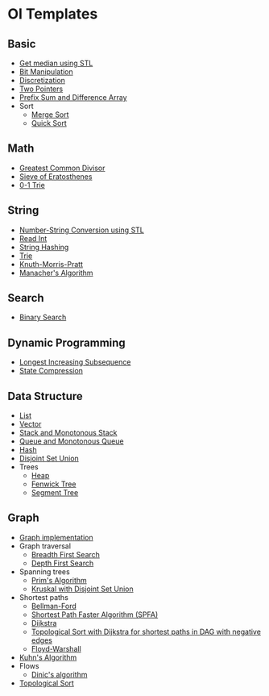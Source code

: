 # OI Templates

## Basic

- [Get median using STL](https://github.com/zml24/oi/blob/master/basic/median.cpp)
- [Bit Manipulation](https://github.com/zml24/oi/blob/master/basic/bit.cpp)
- [Discretization](https://github.com/zml24/oi/blob/master/basic/discrete.cpp)
- [Two Pointers](https://github.com/zml24/oi/blob/master/basic/2-pointers.cpp)
- [Prefix Sum and Difference Array](https://github.com/zml24/oi/blob/master/basic/prefix_sum.cpp)
- Sort
  - [Merge Sort](https://github.com/zml24/oi/blob/master/basic/merge_sort.cpp)
  - [Quick Sort](https://github.com/zml24/oi/blob/master/basic/quick_sort.cpp)

## Math

- [Greatest Common Divisor](https://github.com/zml24/oi/blob/master/math/gcd.cpp)
- [Sieve of Eratosthenes](https://github.com/zml24/oi/blob/master/math/sieve.cpp)
- [0-1 Trie](https://github.com/zml24/oi/blob/master/math/01-trie.cpp)

## String

- [Number-String Conversion using STL](https://github.com/zml24/oi/blob/master/string/conversion.cpp)
- [Read Int](https://github.com/zml24/oi/blob/master/string/read.cpp)
- [String Hashing](https://github.com/zml24/oi/blob/master/string/hash.cpp)
- [Trie](https://github.com/zml24/oi/blob/master/string/trie.cpp)
- [Knuth-Morris-Pratt](https://github.com/zml24/oi/blob/master/string/kmp.cpp)
- [Manacher's Algorithm](https://github.com/zml24/oi/blob/master/string/manacher.cpp)

## Search

- [Binary Search](https://github.com/zml24/oi/blob/master/search/binary.cpp)

## Dynamic Programming

- [Longest Increasing Subsequence](https://github.com/zml24/oi/blob/master/dp/lis.cpp)
- [State Compression](https://github.com/zml24/oi/blob/master/dp/state.cpp)

## Data Structure

- [List](https://github.com/zml24/oi/blob/master/ds/list.cpp)
- [Vector](https://github.com/zml24/oi/blob/master/ds/vector.cpp)
- [Stack and Monotonous Stack](https://github.com/zml24/oi/blob/master/ds/stack.cpp)
- [Queue and Monotonous Queue](https://github.com/zml24/oi/blob/master/ds/queue.cpp)
- [Hash](https://github.com/zml24/oi/blob/master/ds/hash.cpp)
- [Disjoint Set Union](https://github.com/zml24/oi/blob/master/ds/disjoint.cpp)
- Trees
  - [Heap](https://github.com/zml24/oi/blob/master/ds/heap.cpp)
  - [Fenwick Tree](https://github.com/zml24/oi/blob/master/ds/fenwick_tree.cpp)
  - [Segment Tree](https://github.com/zml24/oi/blob/master/ds/segment_tree.cpp)

## Graph

- [Graph implementation](https://github.com/zml24/oi/blob/master/graph/save.cpp)
- Graph traversal
  - [Breadth First Search](https://github.com/zml24/oi/blob/master/graph/bfs.cpp)
  - [Depth First Search](https://github.com/zml24/oi/blob/master/graph/dfs.cpp)
- Spanning trees
  - [Prim's Algorithm](https://github.com/zml24/oi/blob/master/graph/prim.cpp)
  - [Kruskal with Disjoint Set Union](https://github.com/zml24/oi/blob/master/graph/kruskal.cpp)
- Shortest paths
  - [Bellman-Ford](https://github.com/zml24/oi/blob/master/graph/bellman_ford.cpp)
  - [Shortest Path Faster Algorithm (SPFA)](https://github.com/zml24/oi/blob/master/graph/spfa.cpp)
  - [Dijkstra](https://github.com/zml24/oi/blob/master/graph/dijkstra.cpp)
  - [Topological Sort with Dijkstra for shortest paths in DAG with negative edges](https://github.com/zml24/oi/blob/master/graph/topo_dijkstra.cpp)
  - [Floyd-Warshall](https://github.com/zml24/oi/blob/master/graph/floyd.cpp)
- [Kuhn's Algorithm](https://github.com/zml24/oi/blob/master/graph/hungarian.cpp)
- Flows
  - [Dinic's algorithm](https://github.com/zml24/oi/blob/master/graph/dinic.cpp)
- [Topological Sort](https://github.com/zml24/oi/blob/master/graph/topo.cpp)
